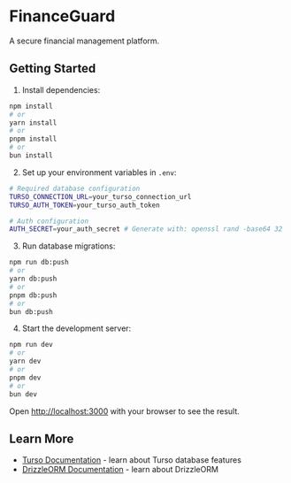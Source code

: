 # FinanceGuard

A secure financial management platform.

## Getting Started

1. Install dependencies:

```bash
npm install
# or
yarn install
# or
pnpm install
# or
bun install
```

2. Set up your environment variables in `.env`:

```bash
# Required database configuration
TURSO_CONNECTION_URL=your_turso_connection_url
TURSO_AUTH_TOKEN=your_turso_auth_token

# Auth configuration
AUTH_SECRET=your_auth_secret # Generate with: openssl rand -base64 32
```

3. Run database migrations:

```bash
npm run db:push
# or
yarn db:push
# or
pnpm db:push
# or
bun db:push
```

4. Start the development server:

```bash
npm run dev
# or
yarn dev
# or
pnpm dev
# or
bun dev
```

Open [http://localhost:3000](http://localhost:3000) with your browser to see the result.

## Learn More

- [Turso Documentation](https://docs.turso.tech) - learn about Turso database features
- [DrizzleORM Documentation](https://orm.drizzle.team) - learn about DrizzleORM
